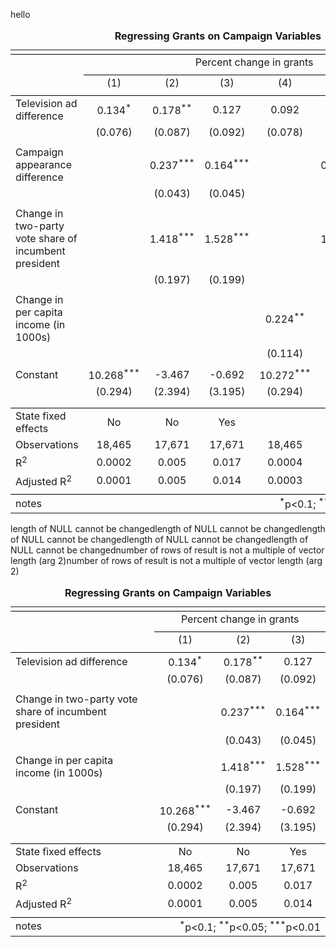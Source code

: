 hello

<table style="text-align:center"><caption><strong>Regressing Grants on Campaign Variables</strong></caption>
<tr><td colspan="7" style="border-bottom: 1px solid black"></td></tr><tr><td style="text-align:left"></td><td colspan="6">Percent change in grants</td></tr>
<tr><td></td><td colspan="6" style="border-bottom: 1px solid black"></td></tr>
<tr><td style="text-align:left"></td><td>(1)</td><td>(2)</td><td>(3)</td><td>(4)</td><td>(5)</td><td>(6)</td></tr>
<tr><td colspan="7" style="border-bottom: 1px solid black"></td></tr><tr><td style="text-align:left">Television ad difference</td><td>0.134<sup>*</sup></td><td>0.178<sup>**</sup></td><td>0.127</td><td>0.092</td><td>0.146</td><td>0.078</td></tr>
<tr><td style="text-align:left"></td><td>(0.076)</td><td>(0.087)</td><td>(0.092)</td><td>(0.078)</td><td>(0.089)</td><td>(0.094)</td></tr>
<tr><td style="text-align:left"></td><td></td><td></td><td></td><td></td><td></td><td></td></tr>
<tr><td style="text-align:left">Campaign appearance difference</td><td></td><td>0.237<sup>***</sup></td><td>0.164<sup>***</sup></td><td></td><td>0.238<sup>***</sup></td><td>0.167<sup>***</sup></td></tr>
<tr><td style="text-align:left"></td><td></td><td>(0.043)</td><td>(0.045)</td><td></td><td>(0.043)</td><td>(0.045)</td></tr>
<tr><td style="text-align:left"></td><td></td><td></td><td></td><td></td><td></td><td></td></tr>
<tr><td style="text-align:left">Change in two-party vote share of incumbent president</td><td></td><td>1.418<sup>***</sup></td><td>1.528<sup>***</sup></td><td></td><td>1.425<sup>***</sup></td><td>1.537<sup>***</sup></td></tr>
<tr><td style="text-align:left"></td><td></td><td>(0.197)</td><td>(0.199)</td><td></td><td>(0.197)</td><td>(0.199)</td></tr>
<tr><td style="text-align:left"></td><td></td><td></td><td></td><td></td><td></td><td></td></tr>
<tr><td style="text-align:left">Change in per capita income (in 1000s)</td><td></td><td></td><td></td><td>0.224<sup>**</sup></td><td>0.182</td><td>0.309<sup>**</sup></td></tr>
<tr><td style="text-align:left"></td><td></td><td></td><td></td><td>(0.114)</td><td>(0.115)</td><td>(0.130)</td></tr>
<tr><td style="text-align:left"></td><td></td><td></td><td></td><td></td><td></td><td></td></tr>
<tr><td style="text-align:left">Constant</td><td>10.268<sup>***</sup></td><td>-3.467</td><td>-0.692</td><td>10.272<sup>***</sup></td><td>-3.502</td><td>-0.905</td></tr>
<tr><td style="text-align:left"></td><td>(0.294)</td><td>(2.394)</td><td>(3.195)</td><td>(0.294)</td><td>(2.394)</td><td>(3.196)</td></tr>
<tr><td style="text-align:left"></td><td></td><td></td><td></td><td></td><td></td><td></td></tr>
<tr><td colspan="7" style="border-bottom: 1px solid black"></td></tr><tr><td style="text-align:left">State fixed effects</td><td>No</td><td>No</td><td>Yes</td><td></td><td></td><td></td></tr>
<tr><td style="text-align:left">Observations</td><td>18,465</td><td>17,671</td><td>17,671</td><td>18,465</td><td>17,671</td><td>17,671</td></tr>
<tr><td style="text-align:left">R<sup>2</sup></td><td>0.0002</td><td>0.005</td><td>0.017</td><td>0.0004</td><td>0.005</td><td>0.017</td></tr>
<tr><td style="text-align:left">Adjusted R<sup>2</sup></td><td>0.0001</td><td>0.005</td><td>0.014</td><td>0.0003</td><td>0.005</td><td>0.015</td></tr>
<tr><td colspan="7" style="border-bottom: 1px solid black"></td></tr><tr><td style="text-align:left">notes</td><td colspan="6" style="text-align:right"><sup>*</sup>p<0.1; <sup>**</sup>p<0.05; <sup>***</sup>p<0.01</td></tr>
</table>
length of NULL cannot be changedlength of NULL cannot be changedlength of NULL cannot be changedlength of NULL cannot be changedlength of NULL cannot be changednumber of rows of result is not a multiple of vector length (arg 2)number of rows of result is not a multiple of vector length (arg 2)
<table style="text-align:center"><caption><strong>Regressing Grants on Campaign Variables</strong></caption>
<tr><td colspan="4" style="border-bottom: 1px solid black"></td></tr><tr><td style="text-align:left"></td><td colspan="3">Percent change in grants</td></tr>
<tr><td></td><td colspan="3" style="border-bottom: 1px solid black"></td></tr>
<tr><td style="text-align:left"></td><td>(1)</td><td>(2)</td><td>(3)</td></tr>
<tr><td colspan="4" style="border-bottom: 1px solid black"></td></tr><tr><td style="text-align:left">Television ad difference</td><td>0.134<sup>*</sup></td><td>0.178<sup>**</sup></td><td>0.127</td></tr>
<tr><td style="text-align:left"></td><td>(0.076)</td><td>(0.087)</td><td>(0.092)</td></tr>
<tr><td style="text-align:left"></td><td></td><td></td><td></td></tr>
<tr><td style="text-align:left">Change in two-party vote share of incumbent president</td><td></td><td>0.237<sup>***</sup></td><td>0.164<sup>***</sup></td></tr>
<tr><td style="text-align:left"></td><td></td><td>(0.043)</td><td>(0.045)</td></tr>
<tr><td style="text-align:left"></td><td></td><td></td><td></td></tr>
<tr><td style="text-align:left">Change in per capita income (in 1000s)</td><td></td><td>1.418<sup>***</sup></td><td>1.528<sup>***</sup></td></tr>
<tr><td style="text-align:left"></td><td></td><td>(0.197)</td><td>(0.199)</td></tr>
<tr><td style="text-align:left"></td><td></td><td></td><td></td></tr>
<tr><td style="text-align:left">Constant</td><td>10.268<sup>***</sup></td><td>-3.467</td><td>-0.692</td></tr>
<tr><td style="text-align:left"></td><td>(0.294)</td><td>(2.394)</td><td>(3.195)</td></tr>
<tr><td style="text-align:left"></td><td></td><td></td><td></td></tr>
<tr><td colspan="4" style="border-bottom: 1px solid black"></td></tr><tr><td style="text-align:left">State fixed effects</td><td>No</td><td>No</td><td>Yes</td></tr>
<tr><td style="text-align:left">Observations</td><td>18,465</td><td>17,671</td><td>17,671</td></tr>
<tr><td style="text-align:left">R<sup>2</sup></td><td>0.0002</td><td>0.005</td><td>0.017</td></tr>
<tr><td style="text-align:left">Adjusted R<sup>2</sup></td><td>0.0001</td><td>0.005</td><td>0.014</td></tr>
<tr><td colspan="4" style="border-bottom: 1px solid black"></td></tr><tr><td style="text-align:left">notes</td><td colspan="3" style="text-align:right"><sup>*</sup>p<0.1; <sup>**</sup>p<0.05; <sup>***</sup>p<0.01</td></tr>
</table>
